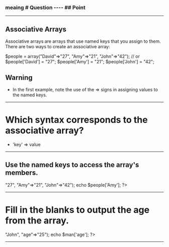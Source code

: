 ### meaing # Question ---- ## Point

---------------------------------------------------------
## Associative Arrays
Associative arrays are arrays that use named keys that you assign to them.
There are two ways to create an associative array:

$people = array("David"=>"27", "Amy"=>"21", "John"=>"42");
// or
$people['David'] = "27";
$people['Amy'] = "21";
$people['John'] = "42";

## Warning
- In the first example, note the use of the => signs in assigning values to the named keys.

---------------------------------------------------------

# Which syntax corresponds to the associative array?
- 'key' => value
---------------------------------------------------------

## Use the named keys to access the array's members.
<?php
    $people = array("David"=>"27", "Amy"=>"21", "John"=>"42");

    echo $people['Amy']; 
?>

---------------------------------------------------------
# Fill in the blanks to output the age from the array.
<?php
$man = array("name"=>"John", "age"=>"25");
echo $man['age'];
?>

---------------------------------------------------------